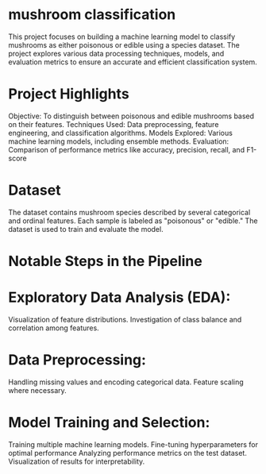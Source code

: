 # mushroom classification


This project focuses on building a machine learning model to classify mushrooms as either poisonous or edible using a species dataset. The project explores various data processing techniques, models, and evaluation metrics to ensure an accurate and efficient classification system.


# Project Highlights


Objective: To distinguish between poisonous and edible mushrooms based on their features.
Techniques Used: Data preprocessing, feature engineering, and classification algorithms.
Models Explored: Various machine learning models, including ensemble methods.
Evaluation: Comparison of performance metrics like accuracy, precision, recall, and F1-score


# Dataset


The dataset contains mushroom species described by several categorical and ordinal features. Each sample is labeled as "poisonous" or "edible." The dataset is used to train and evaluate the model.


# Notable Steps in the Pipeline


# Exploratory Data Analysis (EDA):


Visualization of feature distributions.
Investigation of class balance and correlation among features.
# Data Preprocessing:


Handling missing values and encoding categorical data.
Feature scaling where necessary.
# Model Training and Selection:


Training multiple machine learning models.
Fine-tuning hyperparameters for optimal performance
Analyzing performance metrics on the test dataset.
Visualization of results for interpretability.

